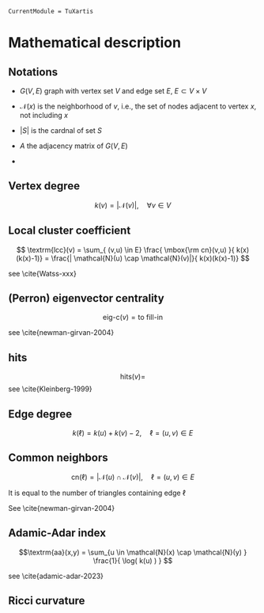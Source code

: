```@meta
CurrentModule = TuXartis
```

# Mathematical description 

## Notations 
+ $G(V,E)$ graph with vertex set $V$ and edge set $E$, $E \subset V\times V$ 
+ $\mathcal{N}(x)$ is the neighborhood of $v$, i.e., the set of nodes adjacent to vertex $x$, not including $x$
+ $|S|$ is the cardnal of set $S$
+ $A$ the adjacency matrix of $G(V,E)$

+ 
## Vertex degree 
$$k(v) = | \mathcal{N}(v) |, \quad \forall v \in V $$ 

## Local cluster coefficient 

$$ \textrm{lcc}(v) = \sum_{ (v,u) \in E}
                   \frac{ \mbox{\rm cn}(v,u) }{ k(x)(k(x)-1)} 
                   = \frac{| \mathcal{N}(u) \cap \mathcal{N}(v)|}{ k(x)(k(x)-1)}  
$$

see \cite{Watss-xxx}

## (Perron) eigenvector centrality 

$$ \textrm{eig-c}(v) = \textrm{to fill-in}
$$ 

see \cite{newman-girvan-2004} 

## hits 
$$\textrm{hits}(v) = 
$$ 
see \cite{Kleinberg-1999} 

## Edge degree 
$$k( \ell ) = k(u) + k(v) -2, \quad  \ell = (u,v) \in E$$ 

## Common neighbors 
$$\textrm{cn}(\ell) = | \mathcal{N}(u) \cap \mathcal{N}(v)|, 
   \quad \ell = (u,v) \in E 
   $$ 

It is equal to the number of triangles containing edge $\ell$ 

See \cite{newman-girvan-2004} 

## Adamic-Adar index 

```math
\textrm{aa}(x,y) = \sum_{u \in \mathcal{N}(x) \cap \mathcal{N}(y) }  \frac{1}{ \log( k(u) ) } 
```
see \cite{adamic-adar-2023} 

## Ricci curvature 

